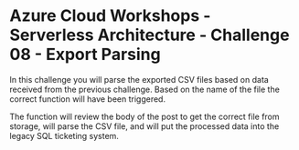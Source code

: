 # Azure Cloud Workshops - Serverless Architecture - Challenge 08 - Export Parsing

In this challenge you will parse the exported CSV files based on data received from the previous challenge. Based on the name of the file the correct function will have been triggered.

The function will review the body of the post to get the correct file from storage, will parse the CSV file, and will put the processed data into the legacy SQL ticketing system.  